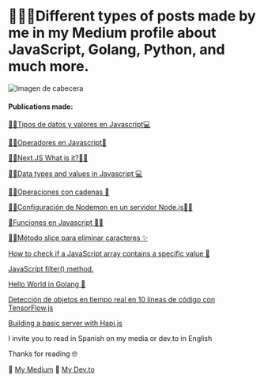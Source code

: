 # 🙋‍♂️🖖Different types of posts made by me in my Medium profile about JavaScript, Golang, Python, and much more.

![Imagen de cabecera](https://cdn-images-1.medium.com/max/2000/1*4Ion3k5ITCDGFr1gs4Wz8w@2x.png)
#### Publications made:
[🧐🤓Tipos de datos y valores en Javascript💻](https://medium.com/javascript-espa%C3%B1ol/tipos-de-datos-y-valores-en-javascript-7989407b9e6f)

[🐱‍🏍Operadores en Javascript👀
](https://medium.com/javascript-espa%C3%B1ol/operadores-en-javascript-c563431ada65)

[🐱‍🏍Next.JS What is it?🐱‍👤](https://dev.to/franciscoimanolsuarez/next-js-what-is-it-16ni)

[🧐🤓Data types and values in Javascript 💻](https://dev.to/franciscoimanolsuarez/data-types-and-values-in-javascript-2o38)

[🧐🤓Operaciones con cadenas 👀
](https://medium.com/javascript-espa%C3%B1ol/operaciones-con-cadenas-c476e761e31d)

[🐱‍🏍Configuración de Nodemon en un servidor Node.js🐱‍👤
](https://medium.com/javascript-espa%C3%B1ol/configuraci%C3%B3n-de-nodemon-en-un-servidor-node-js-6fde6275b50f)

[👀Funciones en Javascript 🐱‍👤](https://medium.com/javascript-espa%C3%B1ol/m%C3%A9todo-slice-para-eliminar-caracteres-6989da3afe84)

[🐱‍🏍Método slice para eliminar caracteres ✨
](https://medium.com/javascript-espa%C3%B1ol/funciones-en-javascript-e7829e458725)

[How to check if a JavaScript array contains a specific value 🤔](https://medium.com/front-end-weekly/how-to-check-if-a-javascript-array-contains-a-specific-value-9d485c32c21f)

[JavaScript filter() method.](https://medium.com/front-end-weekly/javascript-filter-method-c50d86033537?source=your_stories_page---------------------------)

[Hello World in Golang 🤭](https://medium.com/front-end-weekly/javascript-filter-method-c50d86033537?source=your_stories_page---------------------------)

[Detección de objetos en tiempo real en 10 líneas de código con TensorFlow.js](https://medium.com/front-end-weekly/detecci%C3%B3n-de-objetos-en-tiempo-real-en-10-l%C3%ADneas-de-c%C3%B3digo-con-tensorflow-js-a0ea199a1d12)

[Building a basic server with Hapi.js](https://medium.com/front-end-weekly/building-a-basic-server-with-hapi-js-f8d4f2b3456f)



I invite you to read in Spanish on my media or dev.to in English

Thanks for reading 🤓

📖 [My Medium](https://medium.com/@imanol_suarez?source=post_header_lockup)
📖 [My Dev.to](https://dev.to/franciscoimanolsuarez)


